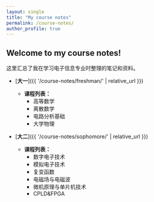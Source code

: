 ```yaml
---
layout: single 
title: "My course notes"
permalink: /course-notes/ 
author_profile: true 
---
```


## Welcome to my course notes!

这里汇总了我在学习电子信息专业时整理的笔记和资料。

* [**大一**]({{ '/course-notes/freshman/' | relative_url }})
    * **课程列表：**
        * 高等数学
        * 离散数学
        * 电路分析基础
        * 大学物理

* [**大二**]({{ '/course-notes/sophomore/' | relative_url }})
    * **课程列表：**
        * 数字电子技术
        * 模拟电子技术
        * 复变函数
        * 电磁场与电磁波
        * 微机原理与单片机技术
        * CPLD&FPGA
